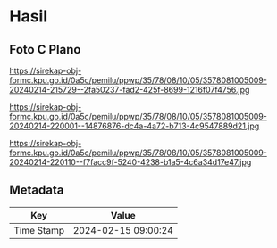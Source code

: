 # Hasil

## Foto C Plano

https://sirekap-obj-formc.kpu.go.id/0a5c/pemilu/ppwp/35/78/08/10/05/3578081005009-20240214-215729--2fa50237-fad2-425f-8699-1216f07f4756.jpg

https://sirekap-obj-formc.kpu.go.id/0a5c/pemilu/ppwp/35/78/08/10/05/3578081005009-20240214-220001--14876876-dc4a-4a72-b713-4c9547889d21.jpg

https://sirekap-obj-formc.kpu.go.id/0a5c/pemilu/ppwp/35/78/08/10/05/3578081005009-20240214-220110--f7facc9f-5240-4238-b1a5-4c6a34d17e47.jpg


## Metadata

| Key        | Value               |
| ---------- | ------------------- |
| Time Stamp | 2024-02-15 09:00:24 |



